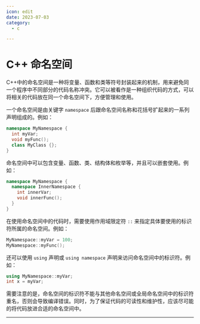 ```yaml
---
icon: edit
date: 2023-07-03
category:
  - c

---
```


# C++ 命名空间


C++中的命名空间是一种将变量、函数和类等符号封装起来的机制，用来避免同一个程序中不同部分的代码名称冲突。它可以被看作是一种组织代码的方式，可以将相关的代码放在同一个命名空间下，方便管理和使用。

一个命名空间是由关键字 `namespace` 后跟命名空间名称和花括号扩起来的一系列声明组成的。例如：

```cpp
namespace MyNamespace {
  int myVar;
  void myFunc();
  class MyClass {};
}
```

命名空间中可以包含变量、函数、类、结构体和枚举等，并且可以嵌套使用。例如：

```cpp
namespace MyNamespace {
  namespace InnerNamespace {
    int innerVar;
    void innerFunc();
  }
}
```

在使用命名空间中的代码时，需要使用作用域限定符 `::` 来指定具体要使用的标识符所属的命名空间。例如：

```cpp
MyNamespace::myVar = 100;
MyNamespace::myFunc();
```

还可以使用 `using` 声明或 `using namespace` 声明来访问命名空间中的标识符。例如：

```cpp
using MyNamespace::myVar;
int x = myVar;
```

需要注意的是，命名空间的标识符不能与其他命名空间或全局命名空间中的标识符重名，否则会导致编译错误。同时，为了保证代码的可读性和维护性，应该尽可能的将代码放进合适的命名空间中。

---